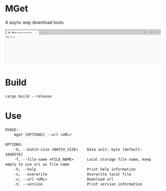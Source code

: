# MGet
A async way download tools.

![image](example/downloadview.webp)
# Build
```shell
cargo build --release
```

# Use
```
USAGE:
    mget [OPTIONS] --url <URL>

OPTIONS:
    -b, --batch-size <BATCH_SIZE>    Data unit: byte [default: 1048576]
    -f, --file-name <FILE_NAME>      Local storage file name, keep empty to use uri as file name
    -h, --help                       Print help information
    -o, --overwrite                  Overwrite local file
    -u, --url <URL>                  Download url
    -V, --version                    Print version information
```